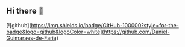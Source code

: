 ## Hi there 👋

[![github](https://img.shields.io/badge/GitHub-100000?style=for-the-badge&logo=github&logoColor=white](https://github.com/Daniel-Guimaraes-de-Faria)
